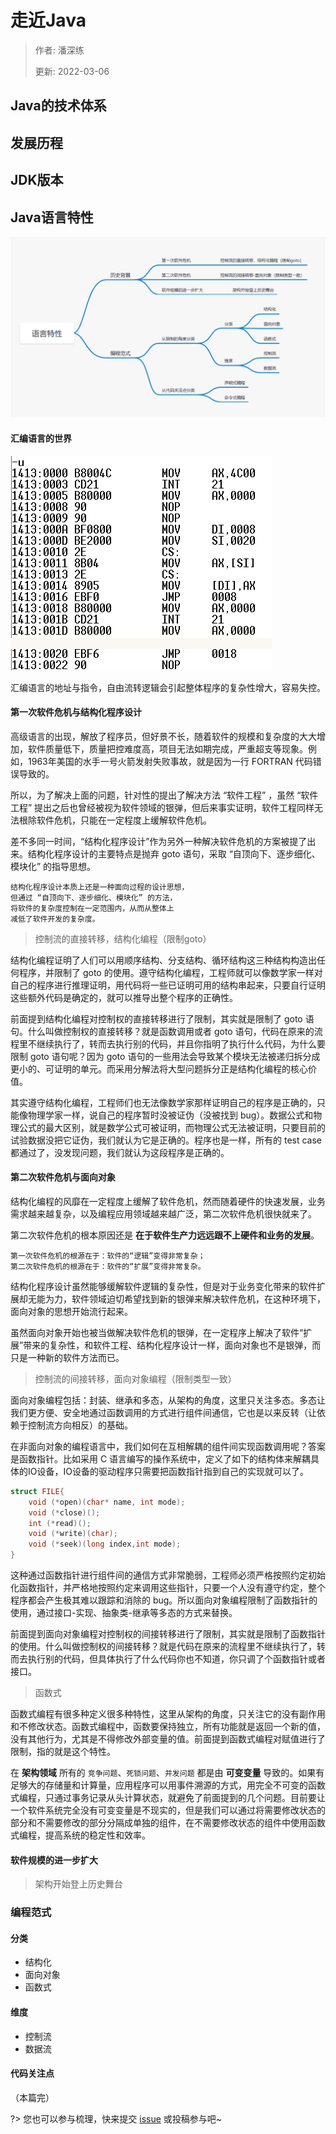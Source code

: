 # 走近Java

> 作者: 潘深练
>
> 更新: 2022-03-06

## Java的技术体系

## 发展历程

## JDK版本

## Java语言特性

![02-java#02-java-feature-000.png](../_media/image/02-java/02-java-feature-000.png)

#### 汇编语言的世界

![02-java#02-java-feature-001.png](../_media/image/02-java/02-java-feature-001.png)

汇编语言的地址与指令，自由流转逻辑会引起整体程序的复杂性增大，容易失控。

#### 第一次软件危机与结构化程序设计

高级语言的出现，解放了程序员，但好景不长，随着软件的规模和复杂度的大大增加，软件质量低下，质量把控难度高，项目无法如期完成，严重超支等现象。例如，1963年美国的水手一号火箭发射失败事故，就是因为一行 FORTRAN 代码错误导致的。

所以，为了解决上面的问题，针对性的提出了解决方法 “软件工程” ，虽然 “软件工程” 提出之后也曾经被视为软件领域的银弹，但后来事实证明，软件工程同样无法根除软件危机，只能在一定程度上缓解软件危机。

差不多同一时间，“结构化程序设计”作为另外一种解决软件危机的方案被提了出来。结构化程序设计的主要特点是抛弃 goto 语句，采取 “自顶向下、逐步细化、模块化” 的指导思想。

```text
结构化程序设计本质上还是一种面向过程的设计思想，
但通过 “自顶向下、逐步细化、模块化” 的方法，
将软件的复杂度控制在一定范围内，从而从整体上
减低了软件开发的复杂度。
```

> 控制流的直接转移，结构化编程（限制goto）

结构化编程证明了人们可以用顺序结构、分支结构、循环结构这三种结构构造出任何程序，并限制了 goto 的使用。遵守结构化编程，工程师就可以像数学家一样对自己的程序进行推理证明，用代码将一些已证明可用的结构串起来，只要自行证明这些额外代码是确定的，就可以推导出整个程序的正确性。

前面提到结构化编程对控制权的直接转移进行了限制，其实就是限制了 goto 语句。什么叫做控制权的直接转移？就是函数调用或者 goto 语句，代码在原来的流程里不继续执行了，转而去执行别的代码，并且你指明了执行什么代码，为什么要限制 goto 语句呢？因为 goto 语句的一些用法会导致某个模块无法被递归拆分成更小的、可证明的单元。而采用分解法将大型问题拆分正是结构化编程的核心价值。

其实遵守结构化编程，工程师们也无法像数学家那样证明自己的程序是正确的，只能像物理学家一样，说自己的程序暂时没被证伪（没被找到 bug）。数据公式和物理公式的最大区别，就是数学公式可被证明，而物理公式无法被证明，只要目前的试验数据没把它证伪，我们就认为它是正确的。程序也是一样，所有的 test case 都通过了，没发现问题，我们就认为这段程序是正确的。

#### 第二次软件危机与面向对象

结构化编程的风靡在一定程度上缓解了软件危机，然而随着硬件的快速发展，业务需求越来越复杂，以及编程应用领域越来越广泛，第二次软件危机很快就来了。

第二次软件危机的根本原因还是 **在于软件生产力远远跟不上硬件和业务的发展**。

```text
第一次软件危机的根源在于：软件的“逻辑”变得非常复杂；
第二次软件危机的根源在于：软件的“扩展”变得非常复杂。
```

结构化程序设计虽然能够缓解软件逻辑的复杂性，但是对于业务变化带来的软件扩展却无能为力，软件领域迫切希望找到新的银弹来解决软件危机，在这种环境下，面向对象的思想开始流行起来。

虽然面向对象开始也被当做解决软件危机的银弹，在一定程序上解决了软件“扩展”带来的复杂性，和软件工程、结构化程序设计一样，面向对象也不是银弹，而只是一种新的软件方法而已。

> 控制流的间接转移，面向对象编程（限制类型一致）

面向对象编程包括：封装、继承和多态，从架构的角度，这里只关注多态。多态让我们更方便、安全地通过函数调用的方式进行组件间通信，它也是以来反转（让依赖于控制流方向相反）的基础。

在非面向对象的编程语言中，我们如何在互相解耦的组件间实现函数调用呢？答案是函数指针。比如采用 C 语言编写的操作系统中，定义了如下的结构体来解耦具体的IO设备，IO设备的驱动程序只需要把函数指针指到自己的实现就可以了。

```c
struct FILE{
    void (*open)(char* name, int mode);
    void (*close)();
    int (*read)();
    void (*write)(char);
    void (*seek)(long index,int mode);
}
```

这种通过函数指针进行组件间的通信方式非常脆弱，工程师必须严格按照约定初始化函数指针，并严格地按照约定来调用这些指针，只要一个人没有遵守约定，整个程序都会产生极其难以跟踪和消除的 bug。所以面向对象编程限制了函数指针的使用，通过接口-实现、抽象类-继承等多态的方式来替换。

前面提到面向对象编程对控制权的间接转移进行了限制，其实就是限制了函数指针的使用。什么叫做控制权的间接转移？就是代码在原来的流程里不继续执行了，转而去执行别的代码，但具体执行了什么代码你也不知道，你只调了个函数指针或者接口。

> 函数式

函数式编程有很多种定义很多种特性，这里从架构的角度，只关注它的没有副作用和不修改状态。函数式编程中，函数要保持独立，所有功能就是返回一个新的值，没有其他行为，尤其是不得修改外部变量的值。前面提到函数式编程对赋值进行了限制，指的就是这个特性。

在 **架构领域** 所有的 `竞争问题`、`死锁问题`、`并发问题` 都是由 **可变变量** 导致的。如果有足够大的存储量和计算量，应用程序可以用事件溯源的方式，用完全不可变的函数式编程，只通过事务记录从头计算状态，就避免了前面提到的几个问题。目前要让一个软件系统完全没有可变变量是不现实的，但是我们可以通过将需要修改状态的部分和不需要修改的部分分隔成单独的组件，在不需要修改状态的组件中使用函数式编程，提高系统的稳定性和效率。

#### 软件规模的进一步扩大
> 架构开始登上历史舞台


### 编程范式
#### 分类
- 结构化
- 面向对象
- 函数式


#### 维度
- 控制流
- 数据流

#### 代码关注点

（本篇完）

?> 您也可以参与梳理，快来提交 [issue](https://github.com/senlypan/jvm-docs/issues) 或投稿参与吧~